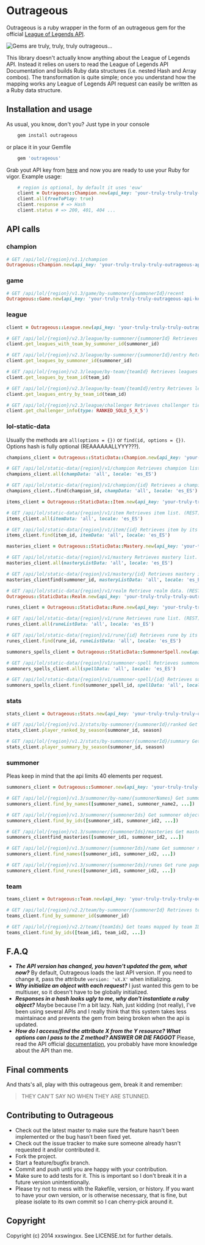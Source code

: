 # Outrageous

Outrageous is a ruby wrapper in the form of an outrageous gem for the official [League of Legends API](https://developer.riotgames.com/).

![Gems are truly, truly, truly outrageous...](http://x1.fjcdn.com/comments/4256386+_35ff0c0c528c84aacf20464730f61b4f.jpg "Gems are truly, truly, truly outrageous...")

This library doesn't actually know anything about the League of Legends API. Instead it relies on users to read the League of Legends API Documentation and builds Ruby data structures (i.e. nested Hash and Array combos). The transformation is quite simple; once you understand how the mapping works any League of Legends API request can easily be written as a Ruby data structure.

## Installation and usage

As usual, you know, don't you? Just type in your console

```bash
	gem install outrageous
```
or place it in your Gemfile

```ruby
	gem 'outrageous'
```
Grab yout API key from [here](https://developer.riotgames.com/) and now you are ready to use your Ruby for vigor. Example usage:

```ruby
	# region is optional, by default it uses 'euw'
	client = Outrageous::Champion.new(api_key: 'your-truly-truly-truly-outrageous-api-key', region: 'euw')
	client.all(freeToPlay: true)
	client.response # => Hash
	client.status # => 200, 401, 404 ... 
```

## API calls

### champion
	
```ruby
# GET /api/lol/{region}/v1.1/champion
Outrageous::Champion.new(api_key: 'your-truly-truly-truly-outrageous-api-key').all(champData: 'all', locale: 'es_ES')
``` 

### game

```ruby
# GET /api/lol/{region}/v1.3/game/by-summoner/{summonerId}/recent
Outrageous::Game.new(api_key: 'your-truly-truly-truly-outrageous-api-key').find(summoner_id)
```

### league

```ruby
client = Outrageous::League.new(api_key: 'your-truly-truly-truly-outrageous-api-key')

# GET /api/lol/{region}/v2.3/league/by-summoner/{summonerId} Retrieves leagues data for summoner, including summoner's teams. (REST)
client.get_leagues_with_team_by_summoner_id(summoner_id)

# GET /api/lol/{region}/v2.3/league/by-summoner/{summonerId}/entry Retrieves leagues entry data for summoner, including summoner's teams. (REST)
client.get_leagues_by_summoner_id(summoner_id)

# GET /api/lol/{region}/v2.3/league/by-team/{teamId} Retrieves leagues data for team. (REST)
client.get_leagues_by_team_id(team_id)

# GET /api/lol/{region}/v2.3/league/by-team/{teamId}/entry Retrieves leagues entry data for team. (REST)
client.get_leagues_entry_by_team_id(team_id)

# GET /api/lol/{region}/v2.3/league/challenger Retrieves challenger tier leagues. (REST)
client.get_challenger_info(type: RANKED_SOLO_5_X_5')

```

### lol-static-data

Usually the methods are ```all(options = {})``` or ```find(id, options = {})```. Options hash is fully optional (REAAAAAALLYYY???).

```ruby
champions_client = Outrageous::StaticData::Champion.new(api_key: 'your-truly-truly-truly-outrageous-api-key')

# GET /api/lol/static-data/{region}/v1/champion Retrieves champion list. (REST)
champions_client.all(champData: 'all', locale: 'es_ES')

# GET /api/lol/static-data/{region}/v1/champion/{id} Retrieves a champion by its id. (REST)
champions_client..find(champion_id, champData: 'all', locale: 'es_ES')

items_client = Outrageous::StaticData::Item.new(api_key: 'your-truly-truly-truly-outrageous-api-key')

# GET /api/lol/static-data/{region}/v1/item Retrieves item list. (REST)
items_client.all(itemData: 'all', locale: 'es_ES')

# GET /api/lol/static-data/{region}/v1/item/{id} Retrieves item by its unique id. (REST)
items_client.find(item_id, itemData: 'all', locale: 'es_ES')

masteries_client = Outrageous::StaticData::Mastery.new(api_key: 'your-truly-truly-truly-outrageous-api-key')

# GET /api/lol/static-data/{region}/v1/mastery Retrieves mastery list. (REST)
masteries_client.all(masteryListData: 'all', locale: 'es_ES')

# GET /api/lol/static-data/{region}/v1/mastery/{id} Retrieves mastery item by its unique id. (REST)
masteries_clientfind(summoner_id, masteryListData: 'all', locale: 'es_ES')

# GET /api/lol/static-data/{region}/v1/realm Retrieve realm data. (REST)
Outrageous::StaticData::Realm.new(api_key: 'your-truly-truly-truly-outrageous-api-key').all

runes_client = Outrageous::StaticData::Rune.new(api_key: 'your-truly-truly-truly-outrageous-api-key')

# GET /api/lol/static-data/{region}/v1/rune Retrieves rune list. (REST)
runes_client.all(runeListData: 'all', locale: 'es_ES')

# GET /api/lol/static-data/{region}/v1/rune/{id} Retrieves rune by its unique id. (REST)
runes_client.find(rune_id, runeListData: 'all', locale: 'es_ES')

summoners_spells_client = Outrageous::StaticData::SummonerSpell.new(api_key: 'your-truly-truly-truly-outrageous-api-key')

# GET /api/lol/static-data/{region}/v1/summoner-spell Retrieves summoner spell list. (REST)
summoners_spells_client.all(spellData: 'all', locale: 'es_ES')

# GET /api/lol/static-data/{region}/v1/summoner-spell/{id} Retrieves summoner spell by its unique id. (REST)
summoners_spells_client.find(summoner_spell_id, spellData: 'all', locale: 'es_ES')
```

### stats

```ruby
stats_client = Outrageous::Stats.new(api_key: 'your-truly-truly-truly-outrageous-api-key')

# GET /api/lol/{region}/v1.2/stats/by-summoner/{summonerId}/ranked Get ranked stats by summoner ID. Includes statistics for Twisted Treeline and Summoner's Rift. (REST)
stats_client.player_ranked_by_season(summoner_id, season)

# GET /api/lol/{region}/v1.2/stats/by-summoner/{summonerId}/summary Get player stats summaries by summoner ID. One summary is returned per queue type. (REST)
stats_client.player_summary_by_season(summoner_id, season)

```

### summoner

Pleas keep in mind that the api limits 40 elements per request.

```ruby
summoners_client = Outrageous::Summoner.new(api_key: 'your-truly-truly-truly-outrageous-api-key')

# GET /api/lol/{region}/v1.3/summoner/by-name/{summonerNames} Get summoner objects mapped by standardized summoner name for a given list of summoner names or standardized summoner names (REST)
summoners_client.find_by_names([summoner_name1, summoner_name2, ...])

# GET /api/lol/{region}/v1.3/summoner/{summonerIds} Get summoner objects mapped by summoner ID for a given list of summoner IDs (REST)
summoners_client.find_by_ids([summoner_id1, summoner_id2, ...])   

# GET /api/lol/{region}/v1.3/summoner/{summonerIds}/masteries Get mastery pages mapped by summoner ID for a given list of summoner IDs (REST)
summoners_clientfind_masteries([summoner_id1, summoner_id2, ...]) 

# GET /api/lol/{region}/v1.3/summoner/{summonerIds}/name Get summoner names mapped by summoner ID for a given list of summoner IDs (REST)
summoners_client.find_names([summoner_id1, summoner_id2, ...]) 

# GET /api/lol/{region}/v1.3/summoner/{summonerIds}/runes Get rune pages mapped by summoner ID for a given list of summoner IDs (REST)
summoners_client.find_runes([summoner_id1, summoner_id2, ...]) 
```

### team

```ruby
teams_client = Outrageous::Team.new(api_key: 'your-truly-truly-truly-outrageous-api-key')

# GET /api/lol/{region}/v2.2/team/by-summoner/{summonerId} Retrieves teams for given summoner ID. (REST)
teams_client.find_by_summoner_id(summoner_id)

# GET /api/lol/{region}/v2.2/team/{teamIds} Get teams mapped by team ID for a given list of team IDs. (REST)
teams_client.find_by_ids([team_id1, team_id2, ...])
```

## F.A.Q

* **_The API version has changed, you haven't updated the gem, what now?_** By default, Outrageous loads the last API version. If you need to change it, pass the attribute ```version: 'vX.X'``` when initializing.
* **_Why initialize an object with each request?_** I just wanted this gem to be multiuser, so it doesn't have to be globally initialized.
* **_Responses in a hash looks ugly to me, why don't instantiate a ruby object?_** Maybe because I'm a bit lazy. Nah, just kidding (not really), I've been using several APIs and I really think that this system takes less maintainace and prevents the gem from being broken when the api is updated.
* **_How do I access/find the attribute X from the Y resource? What options can I pass to the Z method? ANSWER OR DIE FAGGOT_** Please, read the API official [documentation](https://developer.riotgames.com/api/methods), you probably have more knowledge about the API than me.

## Final comments

And thats's all, play with this outrageous gem, break it and remember:

> THEY CAN'T SAY NO WHEN THEY ARE STUNNED.


## Contributing to Outrageous
 
* Check out the latest master to make sure the feature hasn't been implemented or the bug hasn't been fixed yet.
* Check out the issue tracker to make sure someone already hasn't requested it and/or contributed it.
* Fork the project.
* Start a feature/bugfix branch.
* Commit and push until you are happy with your contribution.
* Make sure to add tests for it. This is important so I don't break it in a future version unintentionally.
* Please try not to mess with the Rakefile, version, or history. If you want to have your own version, or is otherwise necessary, that is fine, but please isolate to its own commit so I can cherry-pick around it.

## Copyright

Copyright (c) 2014 xxswingxx. See LICENSE.txt for
further details.

